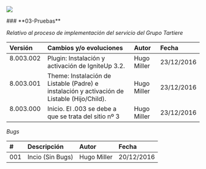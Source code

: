 <p align="left">
<img src="https://s28.postimg.org/ux8l1tv6l/imagengit.png">
</p>
### **03-Pruebas**

_Relativo al proceso de implementación del servicio del Grupo Tartiere_






| Versión |Cambios y/o evoluciones |Autor|Fecha|
|:------------- |:---------------|:---------------|:---------------
| 8.003.002    | Plugin: Instalación y activación de IgniteUp 3.2.|Hugo Miller|23/12/2016|
| 8.003.001    | Theme: Instalación de Listable (Padre) e instalación y activación de Listable (Hijo/Child).|Hugo Miller|23/12/2016|
| 8.003.000    | Inicio. El .003 se debe a que se trata del sitio nº 3|Hugo Miller|23/12/2016|


_Bugs_

| # | Descripción  |Autor|Fecha|
|:------------- |:------------- |:---------------|:---------------|
|001| Incio (Sin Bugs)|Hugo Miller|20/12/2016|

